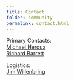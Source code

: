 ```yaml
---
title: Contact
folder: community
permalink: contact.html
---
```


Primary Contacts:  
[Michael Heroux](http://www.cs.sandia.gov/%7Emaherou)  
[Richard Barrett](http://www.sandia.gov/%7Erfbarre)

Logistics:  
[Jim Willenbring](mailto:jmwille@sandia.gov)
